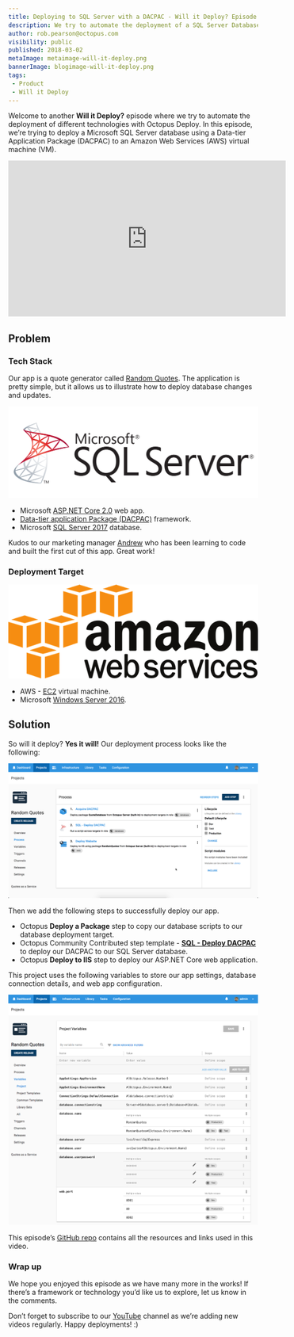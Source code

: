 ```yaml
---
title: Deploying to SQL Server with a DACPAC - Will it Deploy? Episode 4
description: We try to automate the deployment of a SQL Server Database using a Data-tier Application Package (DACPAC) to manage our database structure and data.
author: rob.pearson@octopus.com
visibility: public
published: 2018-03-02
metaImage: metaimage-will-it-deploy.png
bannerImage: blogimage-will-it-deploy.png
tags:
 - Product
 - Will it Deploy
---
```


Welcome to another **Will it Deploy?** episode where we try to automate the deployment of different technologies with Octopus Deploy.   In this episode, we’re trying to deploy a Microsoft SQL Server database using a Data-tier Application Package (DACPAC) to an Amazon Web Services (AWS) virtual machine (VM).

<iframe width="560" height="315" src="https://www.youtube.com/embed/zGJthrY-qTQ" frameborder="0" allow="autoplay; encrypted-media" allowfullscreen></iframe>

## Problem

### Tech Stack

Our app is a quote generator called [Random Quotes](https://github.com/OctopusSamples/WillItDeploy-Episode004). The application is pretty simple, but it allows us to illustrate how to deploy database changes and updates.

![SQL Server logo](sqlserver-logo.png "width=200")

* Microsoft [ASP.NET Core 2.0](https://docs.microsoft.com/en-us/aspnet/core/) web app.
* [Data-tier application Package (DACPAC)](https://docs.microsoft.com/en-us/ef/core/) framework.
* Microsoft [SQL Server 2017](https://www.microsoft.com/en-au/sql-server/) database.

Kudos to our marketing manager [Andrew](https://twitter.com/andrewmaherbne) who has been learning to code and built the first cut of this app. Great work! 

### Deployment Target

![Amazon Web Services logo](aws-logo.png "width=200")

* AWS - [EC2](https://aws.amazon.com/ec2) virtual machine.
* Microsoft [Windows Server 2016](https://www.microsoft.com/en-au/cloud-platform/windows-server).

## Solution

So will it deploy? **Yes it will!** Our deployment process looks like the following:

![Octopus deployment process](deployment-process.png "width=500")

Then we add the following steps to successfully deploy our app.

- Octopus **Deploy a Package** step to copy our database scripts to our database deployment target.
- Octopus Community Contributed step template -  **[SQL - Deploy DACPAC](https://library.octopusdeploy.com/step-templates/58399364-4367-41d5-ad35-c2c6a8258536/actiontemplate-sql-deploy-dacpac)** to deploy our DACPAC to our SQL Server database. 
- Octopus **Deploy to IIS** step to deploy our ASP.NET Core web application.

This project uses the following variables to store our app settings, database connection details, and web app configuration.

![Project variables](project-variables.png "width=500")

This episode’s [GitHub repo](https://github.com/OctopusSamples/WillItDeploy-Episode004) contains all the resources and links used in this video.

### Wrap up

We hope you enjoyed this episode as we have many more in the works! If there’s a framework or technology you’d like us to explore, let us know in the comments.

Don’t forget to subscribe to our [YouTube](https://youtube.com/octopusdeploy) channel as we’re adding new videos regularly. Happy deployments! :)
